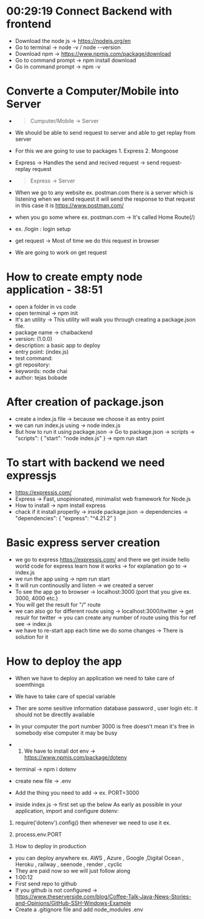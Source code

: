 # 00:29:19 Connect Backend with frontend

- Download the node js -> https://nodejs.org/en
- Go to terminal -> node -v / node --version
- Download npm -> https://www.npmjs.com/package/download
- Go to command prompt -> npm install download
- Go in command prompt -> npm -v

# Converte a Computer/Mobile into Server
- > Cumputer/Mobile -> Server 
- We should be able to send request to server and able to get replay from server 
- For this we are going to use to packages 1. Express 2. Mongoose
- Express -> Handles the send and recived request -> send request- replay request

- > Express -> Server
- When we go to any website ex. postman.com there is a server which is listening when we send request it will send the response to that request in this case it is https://www.postman.com/ 
- when you go some where ex. postman.com -> It's called Home Route(/)
- ex. /login : login setup
- get request -> Most of time we do this request in browser
- We are going to work on get request

# How to create empty node application - 38:51 
- open a folder in vs code 
- open terminal -> npm init 
- It's an utility -> This utility will walk you through creating a package.json file.
- package name -> chaibackend
- version: (1.0.0)
- description: a basic app to deploy
- entry point: (index.js)
- test command:         
- git repository:
- keywords: node chai    
- author: tejas bobade 

# After creation of package.json
- create a index.js file -> because we choose it as entry point
- we can run index.js using -> node index.js
- But how to run it using package.json -> Go to package.json -> scripts ->
 "scripts": {
    "start": "node index.js"
  } 
  -> npm run start

# To start with backend we need expressjs
- https://expressjs.com/
- Express -> Fast, unopinionated, minimalist web framework for Node.js
- How to install -> npm install express
- chack if it install properlly -> inside package.json -> dependencies ->
"dependencies": {
    "express": "^4.21.2"
  }

# Basic express server creation
- we go to express https://expressjs.com/ and there we get inside hello world code for express learn how it works -> for explanation go to -> index.js
- we run the app using -> npm run start
- It will run continouslly and listen -> we created a server
- To see the app go to browser -> localhost:3000 (port that you give ex. 3000, 4000 etc.) 
- You will get the result for "/" route  
- we can also go for different route using -> localhost:3000/twitter -> get resulr for twitter -> you can create any number of route using this for ref see -> index.js
- we have to re-start app each time we do some changes -> There is solution for it

# How to deploy the app
- When we have to deploy an application we need to take care of soemthings
- We have to take care of special variable
- Ther are some sesitive information database password , user login etc. it should not be directlly available 
- In your computer the port number 3000 is free doesn't mean it's free in somebody else computer it may be busy

- 1. We have to install dot env -> https://www.npmjs.com/package/dotenv
- terminal -> npm i dotenv
- create new file -> .env
- Add the thing you need to add -> ex. PORT=3000
- inside index.js -> 
first set up the below 
As early as possible in your application, import and configure dotenv:
1. require('dotenv').config()
then whenever we need to use it ex. 
2. process.env.PORT

2. How to deploy in production
- you can deploy anywhere ex. AWS , Azure , Google ,Digital Ocean , Heroku , railway , seenode , render , cyclic
- They are paid now so we will just follow along
- 1:00:12 
- First send repo to github
- If you github is not configured -> https://www.theserverside.com/blog/Coffee-Talk-Java-News-Stories-and-Opinions/GitHub-SSH-Windows-Example
- Create a .gitignore file and add 
node_modules
.env
